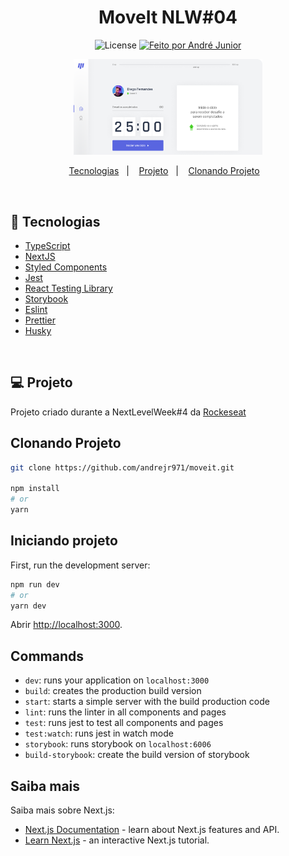 <h1 align="center">
    MoveIt NLW#04
</h1>

<p align="center">
  <img alt="License" src="https://img.shields.io/badge/license-MIT-brightgreen">

  <a href="https://andrejr.dev">
    <img alt="Feito por André Junior" src="https://img.shields.io/badge/feito%20por-André Junior-blue">
  </a>
</p>

<p align="center" style="width: 60%; margin: 0 auto;">
  <img alt="Captura 1" src="./.github/move-it.png">
</p>

<p align="center">
  <a href="#-tecnologias">Tecnologias</a>&nbsp;&nbsp;&nbsp;|&nbsp;&nbsp;&nbsp;
  <a href="#-projeto">Projeto</a>&nbsp;&nbsp;&nbsp;|&nbsp;&nbsp;&nbsp;
  <a href="#-clonando-projeto">Clonando Projeto</a>&nbsp;&nbsp;&nbsp;
</p>

<br>

## 🚀 Tecnologias

- [TypeScript](https://www.typescriptlang.org/)
- [NextJS](https://nextjs.org/)
- [Styled Components](https://styled-components.com/)
- [Jest](https://jestjs.io/)
- [React Testing Library](https://testing-library.com/docs/react-testing-library/intro)
- [Storybook](https://storybook.js.org/)
- [Eslint](https://eslint.org/)
- [Prettier](https://prettier.io/)
- [Husky](https://github.com/typicode/husky)

<br>

## 💻 Projeto

Projeto criado durante a NextLevelWeek#4 da [Rockeseat](https://rockeseat.com.br)

## Clonando Projeto

```bash
git clone https://github.com/andrejr971/moveit.git

npm install
# or
yarn
```

## Iniciando projeto

First, run the development server:

```bash
npm run dev
# or
yarn dev
```

Abrir [http://localhost:3000](http://localhost:3000).

## Commands

- `dev`: runs your application on `localhost:3000`
- `build`: creates the production build version
- `start`: starts a simple server with the build production code
- `lint`: runs the linter in all components and pages
- `test`: runs jest to test all components and pages
- `test:watch`: runs jest in watch mode
- `storybook`: runs storybook on `localhost:6006`
- `build-storybook`: create the build version of storybook

## Saiba mais

Saiba mais sobre Next.js:

- [Next.js Documentation](https://nextjs.org/docs) - learn about Next.js features and API.
- [Learn Next.js](https://nextjs.org/learn) - an interactive Next.js tutorial.

